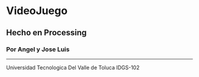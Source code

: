 # VideoJuego
## Hecho en Processing
### Por Angel y Jose Luis
------
Universidad Tecnologica Del Valle de Toluca
IDGS-102
